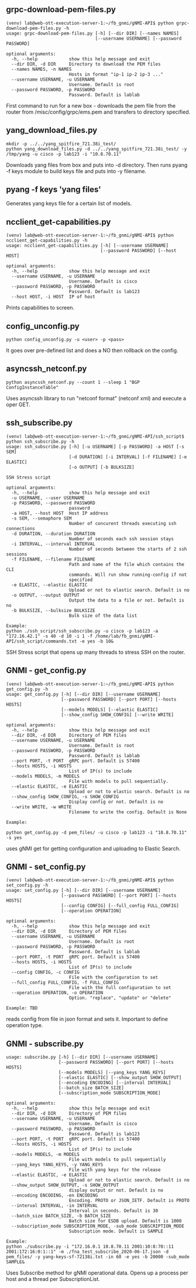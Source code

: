 ## grpc-download-pem-files.py ##

```
(venv) lab@web-ott-execution-server-1:~/fb_gnmi/gNMI-API$ python grpc-download-pem-files.py -h
usage: grpc-download-pem-files.py [-h] [--dir DIR] [--names NAMES]
                                  [--username USERNAME] [--password PASSWORD]

optional arguments:
  -h, --help            show this help message and exit
  --dir DIR, -d DIR     Directory to download the PEM files
  --names NAMES, -n NAMES
                        Hosts in format "ip-1 ip-2 ip-3 ..."
  --username USERNAME, -u USERNAME
                        Username. Default is root
  --password PASSWORD, -p PASSWORD
                        Password. Default is lablab
```

First command to run for a new box - downloads the pem file from the router from /misc/config/grpc/ems.pem and transfers to directory specified.

## yang_download_files.py ##

```
mkdir -p ../../yang_spitfire_721.38i_test/
python yang_download_files.py -d ../../yang_spitfire_721.38i_test/ -y /tmp/yang -u cisco -p lab123 -i "10.8.70.11"
```

Downloads yang files from box and puts into -d directory.
Then runs pyang -f keys module to build keys file and puts into -y filename.

## pyang -f keys 'yang files' ##

Generates yang keys file for a certain list of models.

## ncclient_get-capabilities.py ##

```
(venv) lab@web-ott-execution-server-1:~/fb_gnmi/gNMI-API$ python ncclient_get-capabilities.py -h
usage: ncclient_get-capabilities.py [-h] [--username USERNAME]
                                    [--password PASSWORD] [--host HOST]

optional arguments:
  -h, --help            show this help message and exit
  --username USERNAME, -u USERNAME
                        Username. Default is cisco
  --password PASSWORD, -p PASSWORD
                        Password. Default is lab123
  --host HOST, -i HOST  IP of host
```

Prints capabilities to screen.

## config_unconfig.py ## 

```python config_unconfig.py -u <user> -p <pass>```

It goes over pre-defined list and does a NO then rollback on the config.

## asyncssh_netconf.py ##

```python asyncssh_netconf.py --count 1 --sleep 1 "BGP ConfigInstanceTable"```

Uses asyncssh library to run "netconf format" (netconf xml) and execute a oper GET.

## ssh_subscribe.py ##

```
(venv) lab@web-ott-execution-server-1:~/fb_gnmi/gNMI-API/ssh_script$ python ssh_subscribe.py -h
usage: ssh_subscribe.py [-h] [-u USERNAME] [-p PASSWORD] -a HOST [-s SEM]
                        [-d DURATION] [-i INTERVAL] [-f FILENAME] [-e ELASTIC]
                        [-o OUTPUT] [-b BULKSIZE]

SSH Stress script

optional arguments:
  -h, --help            show this help message and exit
  -u USERNAME, --user USERNAME
  -p PASSWORD, --password PASSWORD
                        password
  -a HOST, --host HOST  Host IP address
  -s SEM, --semaphore SEM
                        Number of concurent threads executing ssh connections
  -d DURATION, --duration DURATION
                        Number of seconds each ssh session stays
  -i INTERVAL, --interval INTERVAL
                        Number of seconds between the starts of 2 ssh sessions
  -f FILENAME, --filename FILENAME
                        Path and name of the file which contains the CLI
                        commands. Will run show running-config if not
                        specified
  -e ELASTIC, --elastic ELASTIC
                        Upload or not to elastic search. Default is no
  -o OUTPUT, --output OUTPUT
                        Output the data to a file or not. Default is no
  -b BULKSIZE, --bulksize BULKSIZE
                        Bulk size of the data list

Example:
python ./ssh_script/ssh_subscribe.py -u cisco -p lab123 -a "172.16.42.1" -s 40 -d 10 -i 1 -f /home/lab/fb_gnmi/gNMI-API/ssh_script/commands.txt -e yes -b 10&
```

SSH Stress script that opens up many threads to stress SSH on the router.

## GNMI - get_config.py ##

```
(venv) lab@web-ott-execution-server-1:~/fb_gnmi/gNMI-API$ python get_config.py -h
usage: get_config.py [-h] [--dir DIR] [--username USERNAME]
                     [--password PASSWORD] [--port PORT] [--hosts HOSTS]
                     [--models MODELS] [--elastic ELASTIC]
                     [--show_config SHOW_CONFIG] [--write WRITE]

optional arguments:
  -h, --help            show this help message and exit
  --dir DIR, -d DIR     Directory of PEM files
  --username USERNAME, -u USERNAME
                        Username. Default is root
  --password PASSWORD, -p PASSWORD
                        Password. Default is lablab
  --port PORT, -t PORT  gRPC port. Default is 57400
  --hosts HOSTS, -i HOSTS
                        List of IP(s) to include
  --models MODELS, -m MODELS
                        File with models to pull sequentially.
  --elastic ELASTIC, -e ELASTIC
                        Upload or not to elastic search. Default is no
  --show_config SHOW_CONFIG, -s SHOW_CONFIG
                        Display config or not. Default is no
  --write WRITE, -w WRITE
                        Filename to write the config. Default is None

Example:

python get_config.py -d pem_files/ -u cisco -p lab123 -i "10.8.70.11" -s yes
```

uses gNMI get for getting configuration and uploading to Elastic Search.

## GNMI - set_config.py ##

```
(venv) lab@web-ott-execution-server-1:~/fb_gnmi/gNMI-API$ python set_config.py -h
usage: set_config.py [-h] [--dir DIR] [--username USERNAME]
                     [--password PASSWORD] [--port PORT] [--hosts HOSTS]
                     [--config CONFIG] [--full_config FULL_CONFIG]
                     [--operation OPERATION]

optional arguments:
  -h, --help            show this help message and exit
  --dir DIR, -d DIR     Directory of PEM files
  --username USERNAME, -u USERNAME
                        Username. Default is root
  --password PASSWORD, -p PASSWORD
                        Password. Default is lablab
  --port PORT, -t PORT  gRPC port. Default is 57400
  --hosts HOSTS, -i HOSTS
                        List of IP(s) to include
  --config CONFIG, -c CONFIG
                        File with the configuration to set
  --full_config FULL_CONFIG, -f FULL_CONFIG
                        File with the full configuration to set
  --operation OPERATION, -o OPERATION
                        Option. "replace", "update" or "delete"

Example: TBD
```

reads config from file in json format and sets it. Important to define operation type.

## GNMI - subscribe.py ##

```(venv) lab@web-ott-execution-server-1:~/fb_gnmi/gNMI-API$ python subscribe.py -h
usage: subscribe.py [-h] [--dir DIR] [--username USERNAME]
                    [--password PASSWORD] [--port PORT] [--hosts HOSTS]
                    [--models MODELS] [--yang_keys YANG_KEYS]
                    [--elastic ELASTIC] [--show_output SHOW_OUTPUT]
                    [--encoding ENCODING] [--interval INTERVAL]
                    [--batch_size BATCH_SIZE]
                    [--subscription_mode SUBSCRIPTION_MODE]

optional arguments:
  -h, --help            show this help message and exit
  --dir DIR, -d DIR     Directory of PEM files
  --username USERNAME, -u USERNAME
                        Username. Default is cisco
  --password PASSWORD, -p PASSWORD
                        Password. Default is lab123
  --port PORT, -t PORT  gRPC port. Default is 57400
  --hosts HOSTS, -i HOSTS
                        List of IP(s) to include
  --models MODELS, -m MODELS
                        File with models to pull sequentially
  --yang_keys YANG_KEYS, -y YANG_KEYS
                        File with yang keys for the release
  --elastic ELASTIC, -e ELASTIC
                        Upload or not to elastic search. Default is no
  --show_output SHOW_OUTPUT, -s SHOW_OUTPUT
                        display output or not. Default is no
  --encoding ENCODING, -en ENCODING
                        Encoding. PROTO or JSON_IETF. Default is PROTO
  --interval INTERVAL, -in INTERVAL
                        Interval in seconds. Default is 30
  --batch_size BATCH_SIZE, -b BATCH_SIZE
                        Batch size for ESDB upload. Default is 1000
  --subscription_mode SUBSCRIPTION_MODE, -sub_mode SUBSCRIPTION_MODE
                        Subscription mode. Default is SAMPLE
                        
Example:
python ./subscribe.py -i "172.16.0.1 10.8.70.11 2001:10:8:70::11 2001:172:16:0:1::1" -m ./fna_test_subscribe_2020-06-17.json -d pem_files/ -y yang-keys-sf-72138i.txt -in 60 -e yes -b 20000 -sub_mode SAMPLE&
```

Uses Subscribe method for gNMI operational data. Opens up a process per host and a thread per SubscriptionList.

